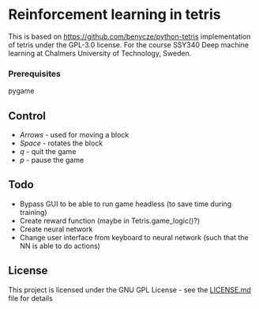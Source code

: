 # Reinforcement learning in tetris 

This is based on https://github.com/benycze/python-tetris implementation of tetris under the GPL-3.0 license. For the course SSY340 Deep machine learning at Chalmers University of Technology, Sweden.
### Prerequisites

pygame

## Control


* *Arrows* - used for moving a block
* *Space*  - rotates the block
* *q*      - quit the game
* *p*      - pause the game

## Todo
* Bypass GUI to be able to run game headless (to save time during training)
* Create reward function (maybe in Tetris.game\_logic()?)
* Create neural network 
* Change user interface from keyboard to neural network (such that the NN is able to do actions)


## License

This project is licensed under the GNU GPL License - see the [LICENSE.md](LICENSE.md) file for details
